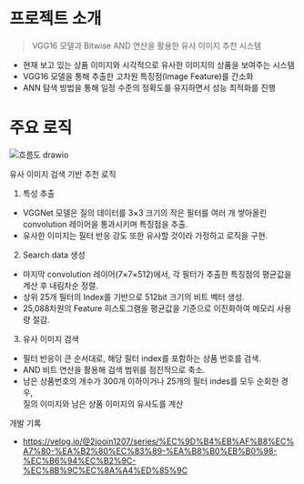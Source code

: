 # 프로젝트 소개
>VGG16 모델과 Bitwise AND 연산을 활용한 유사 이미지 추천 시스템

- 현재 보고 있는 상품 이미지와 시각적으로 유사한 이미지의 상품을 보여주는 시스템
- VGG16 모델을 통해 추출한 고차원 특징점(Image Feature)를 간소화
- ANN 탐색 방법을 통해 일정 수준의 정확도를 유지하면서 성능 최적화를 진행

# 주요 로직
![흐름도 drawio](https://github.com/user-attachments/assets/baa60c14-99d2-4e7e-b7e4-1715dccce7f2)


유사 이미지 검색 기반 추천 로직
1. 특성 추출
- VGGNet 모델은 질의 데이터를 3×3 크기의 작은 필터를 여러 개 쌓아올린 convolution 레이어을 통과시키며 특징점을 추출.
- 유사한 이미지는 필터 반응 강도 또한 유사할 것이라 가정하고 로직을 구현.

2. Search data 생성
- 마지막 convolution 레이어(7×7×512)에서, 각 필터가 추출한 특징점의 평균값을 계산 후 내림차순 정렬.
- 상위 25개 필터의 Index를 기반으로 512bit 크기의 비트 벡터 생성.
- 25,088차원의 Feature 히스토그램을 평균값을 기준으로 이진화하여 메모리 사용량 절감.

3. 유사 이미지 검색
- 필터 반응이 큰 순서대로, 해당 필터 index를 포함하는 상품 번호를 검색.
- AND 비트 연산을 활용해 검색 범위를 점진적으로 축소.
- 남은 상품번호의 개수가 300개 이하이거나 25개의 필터 indes를 모두 순회한 경우, <br>
  질의 이미지와 남은 상품 이미지의 유사도를 계산



개발 기록
- https://velog.io/@2jooin1207/series/%EC%9D%B4%EB%AF%B8%EC%A7%80-%EA%B2%80%EC%83%89-%EA%B8%B0%EB%B0%98-%EC%B6%94%EC%B2%9C-%EC%8B%9C%EC%8A%A4%ED%85%9C

